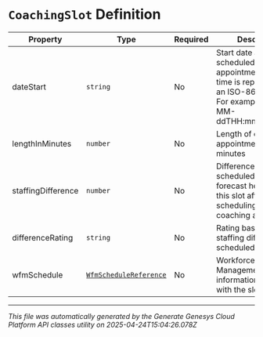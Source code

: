 # `CoachingSlot` Definition

| Property | Type | Required | Description |
|----------|------|----------|-------------|
| dateStart | `string` | No | Start date and time of scheduled coaching appointment slot. Date time is represented as an ISO-8601 string. For example: yyyy-MM-ddTHH:mm:ss[.mmm]Z |
| lengthInMinutes | `number` | No | Length of coaching appointment slot in minutes |
| staffingDifference | `number` | No | Difference between scheduled and forecast headcount for this slot after scheduling the coaching appointment |
| differenceRating | `string` | No | Rating based on the staffing difference for scheduled slot |
| wfmSchedule | [`WfmScheduleReference`](wfmschedulereference-definition.md) | No | Workforce Management schedule information associated with the slot |

---

*This file was automatically generated by the Generate Genesys Cloud Platform API classes utility on 2025-04-24T15:04:26.078Z*